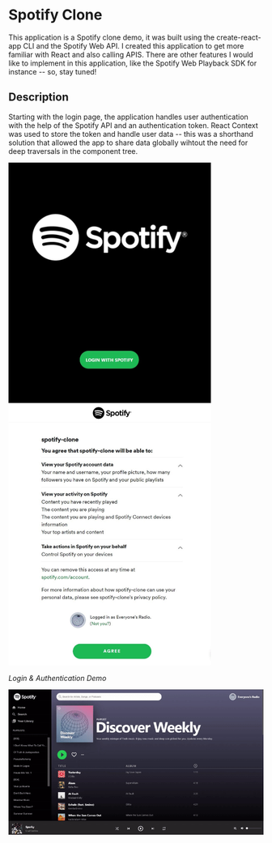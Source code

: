 # Spotify Clone
This application is a Spotify clone demo, it was built using the create-react-app CLI and the Spotify Web API. I created this application to get more familiar with React and also calling APIS. There are other features I would like to implement in this application, like the Spotify Web Playback SDK for instance -- so, stay tuned!

## Description
Starting with the login page, the application handles user authentication with the help of the Spotify API and an authentication token. React Context was used to store the token and handle user data -- this was a shorthand solution that allowed the app to share data globally wihtout the need for deep traversals in the component tree. 

<img src="https://github.com/GeorgeArubi/Spotify-Clone/blob/master/demo/login.jpg" alt="Login" width="400"/>       <img src="https://github.com/GeorgeArubi/Spotify-Clone/blob/master/demo/auth.jpg" alt="Login" width="400"/>

*Login & Authentication Demo*


<img src="https://github.com/GeorgeArubi/Spotify-Clone/blob/master/demo/demo.gif" alt="Login" width="777"/>

